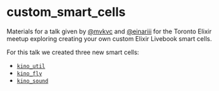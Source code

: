 # custom_smart_cells

Materials for a talk given by [@mvkvc](https://github.com/mvkvc) and [@einariii](https://github.com/einariii) for the Toronto Elixir meetup exploring creating your own custom Elixir Livebook smart cells.

For this talk we created three new smart cells:

- [`kino_util`](../../libs/ex/kino_util/README.md)
- [`kino_fly`](../../libs/ex/kino_fly/README.md)
- [`kino_sound`](https://github.com/einariii/kino_sound)
